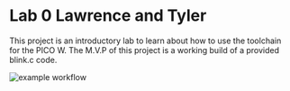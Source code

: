 # Lab 0 Lawrence and Tyler

This project is an introductory lab to learn about how to use the toolchain for the PICO W. The M.V.P of this project is a working build of a provided blink.c code.

![example workflow](https://github.com/<OWNER>/<REPOSITORY>/actions/workflows/main.yml/badge.svg)
